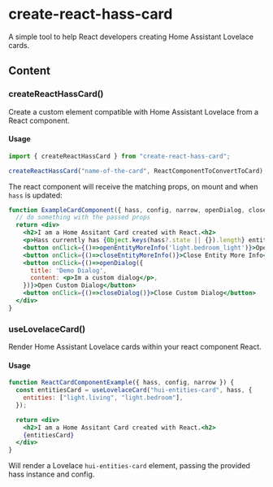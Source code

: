 # create-react-hass-card

A simple tool to help React developers creating Home Assistant Lovelace cards.

## Content

### createReactHassCard()

Create a custom element compatible with Home Assistant Lovelace from a React component.

#### Usage

```js
import { createReactHassCard } from "create-react-hass-card";

createReactHassCard("name-of-the-card", ReactComponentToConvertToCard);
```

The react component will receive the matching props, on mount and when `hass` is updated:

```jsx
function ExampleCardComponent({ hass, config, narrow, openDialog, closeDialog, openEntityMoreInfo, closeEntityMoreInfo }) {
  // do something with the passed props
  return <div>
    <h2>I am a Home Assitant Card created with React.<h2>
    <p>Hass currently has {Object.keys(hass?.state || {}).length} entities.</p>
    <button onClick={()=>openEntityMoreInfo('light.bedroom_light')}>Open Entity More Info</button>
    <button onClick={()=>closeEntityMoreInfo()}>Close Entity More Info</button>
    <button onClick={()=>openDialog({
      title: 'Demo Dialog',
      content: <p>Im a custom dialog</p>,
    })}>Open Custom Dialog</button>
    <button onClick={()=>closeDialog()}>Close Custom Dialog</button>
  </div>
}
```

### useLovelaceCard()

Render Home Assistant Lovelace cards within your react component React.

#### Usage

```jsx
function ReactCardComponentExample({ hass, config, narrow }) {
  const entitiesCard = useLovelaceCard("hui-entities-card", hass, {
    entities: ["light.living", "light.bedroom"],
  });

  return <div>
    <h2>I am a Home Assitant Card created with React.<h2>
    {entitiesCard}
  </div>
}
```

Will render a Lovelace `hui-entities-card` element, passing the provided hass instance and config.
